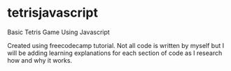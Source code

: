 # tetrisjavascript
Basic Tetris Game Using Javascript

Created using freecodecamp tutorial. Not all code is written by myself but I will be adding learning explanations for each section of code as I research how and why it works. 
